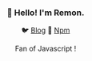 <h3 align="center">👋 Hello! I'm Remon.</h3>

<p align="center">
  🐦 <a href="https://dev.to/remonhasan">Blog</a> 🐹
  <a href="https://www.npmjs.com/~remonhasan">Npm</a>
</p>
<p align="center"> Fan of Javascript !</p>

